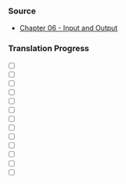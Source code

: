 ### Source
- [Chapter 06 - Input and Output](https://runestone.academy/runestone/books/published/cpp4python/Input_and_Output/toctree.html)

### Translation Progress
- [ ] []()
- [ ] []()
- [ ] []()
- [ ] []()
- [ ] []()
- [ ] []()
- [ ] []()
- [ ] []()
- [ ] []()
- [ ] []()
- [ ] []()
- [ ] []()
- [ ] []()